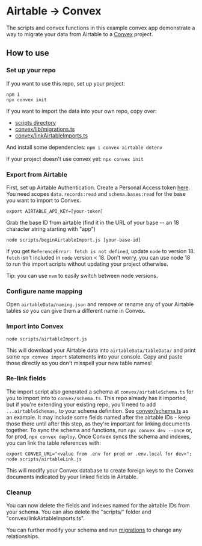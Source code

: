 # Airtable -> Convex

The scripts and convex functions in this example convex app demonstrate a way to
migrate your data from Airtable to a [Convex](convex.dev) project.

## How to use

### Set up your repo

If you want to use this repo, set up your project:
```
npm i
npx convex init
```

If you want to import the data into your own repo, copy over:
- [scripts directory](./scripts/)
- [convex/lib/migrations.ts](./convex/lib/migrations.ts)
- [convex/linkAirtableImports.ts](./convex/linkAirtableImports.ts)

And install some dependencies: `npm i convex airtable dotenv`

If your project doesn't use convex yet: `npx convex init`


### Export from Airtable

First, set up Airtable Authentication. Create a Personal Access token [here](https://airtable.com/create/tokens).
You need scopes `data.records:read` and `schema.bases:read` for the base you want to import to Convex.

`export AIRTABLE_API_KEY=[your-token]`

Grab the base ID from airtable (find it in the URL of your base -- an 18 character string starting with "app")

`node scripts/beginAirtableImport.js [your-base-id]`

If you get `ReferenceError: fetch is not defined`, update `node` to version 18.
`fetch` isn't included in `node` version < 18.
Don't worry, you can use node 18 to run the import scripts without updating your project otherwise.

Tip: you can use `nvm` to easily switch between node versions.

### Configure name mapping

Open `airtableData/naming.json` and remove or rename any of your Airtable tables so you can give them a different name in Convex.

### Import into Convex

`node scripts/airtableImport.js`

This will download your Airtable data into `airtableData/tableData/` and print some `npx convex import` statements into your console. Copy and paste those directly so you don't misspell your new table names!

### Re-link fields

The import script also generated a schema at `convex/airtableSchema.ts` for you to import into to `convex/schema.ts`.
This repo already has it imported, but if you're extending your existing repo,
you'll need to add `...airtableSchemas,` to your schema definition.
See [convex/schema.ts](./convex/schema.ts) as an example.
It may include some fields named after the airtable IDs - keep those there until
after this step, as they're important for linking documents together.
To sync the schema and functions, run `npx convex dev --once` or, for prod, `npx convex deploy`.
Once Convex syncs the schema and indexes, you can link the table references with:

```
export CONVEX_URL="<value from .env for prod or .env.local for dev>";
node scripts/airtableLink.js
```

This will modify your Convex database to create foreign keys to the Convex
documents indicated by your linked fields in Airtable.

### Cleanup

You can now delete the fields and indexes named for the airtable IDs from your schema.
You can also delete the "scripts/" folder and "convex/linkAirtableImports.ts".

You can further modify your schema and run
[migrations](https://stack.convex.dev/migrating-data-with-mutations)
to change any relationships.
